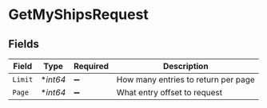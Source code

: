 # GetMyShipsRequest


## Fields

| Field                               | Type                                | Required                            | Description                         |
| ----------------------------------- | ----------------------------------- | ----------------------------------- | ----------------------------------- |
| `Limit`                             | **int64*                            | :heavy_minus_sign:                  | How many entries to return per page |
| `Page`                              | **int64*                            | :heavy_minus_sign:                  | What entry offset to request        |